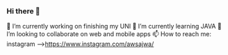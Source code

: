 ### Hi there 👋

🔭 I’m currently working on finishing my UNI
🌱 I’m currently learning JAVA
👯 I’m looking to collaborate on web and mobile apps
📫 How to reach me: instagram -->https://www.instagram.com/awsajwa/



<!--
**awsabu/awsabu** is a ✨ _special_ ✨ repository because its `README.md` (this file) appears on your GitHub profile.

Here are some ideas to get you started:

- 🔭 I’m currently working on ...
- 🌱 I’m currently learning ...
- 👯 I’m looking to collaborate on ...
- 🤔 I’m looking for help with ...
- 💬 Ask me about ...
- 📫 How to reach me: ...
- 😄 Pronouns: ...
- ⚡ Fun fact: ...
-->
